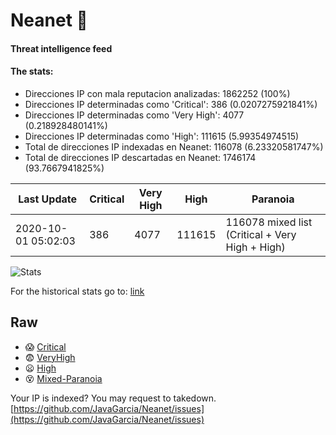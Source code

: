 # Neanet :hocho:
#### Threat intelligence feed
#### The stats:

- Direcciones IP con mala reputacion analizadas: 1862252 (100%)
- Direcciones IP determinadas como 'Critical':  386 (0.0207275921841%)
- Direcciones IP determinadas como 'Very High':  4077 (0.218928480141%)
- Direcciones IP determinadas como 'High':  111615 (5.99354974515)
- Total de direcciones IP indexadas en Neanet:  116078 (6.23320581747%)
- Total de direcciones IP descartadas en Neanet:  1746174 (93.7667941825%)

| Last Update | Critical | Very High | High | Paranoia |
| --- | --- | --- | --- | --- |
| 2020-10-01 05:02:03 | 386 | 4077 | 111615 | 116078 mixed list (Critical + Very High + High)|

![Stats](https://docs.google.com/spreadsheets/d/e/2PACX-1vSnaNMIXVabIpDJjufMlzH7poXnshF3mgd8Is1g9ytUEzVsP5my4Trn8f-xkoLLQ38xpL3HtmUexLo6/pubchart?oid=501124687&format=image)

For the historical stats go to: [link](/stats.csv)
## Raw
- :scream: [Critical](https://raw.githubusercontent.com/JavaGarcia/Neanet/master/blacklists/neanet_critical.txt)
- :fearful: [VeryHigh](https://raw.githubusercontent.com/JavaGarcia/Neanet/master/blacklists/neanet_veryHigh.txtt)
- :frowning: [High](https://raw.githubusercontent.com/JavaGarcia/Neanet/master/blacklists/neanet_high.txt)
- :dizzy_face: [Mixed-Paranoia](https://raw.githubusercontent.com/JavaGarcia/Neanet/master/blacklists/neanet_all.txt)


Your IP is indexed? You may request to takedown. [https://github.com/JavaGarcia/Neanet/issues](https://github.com/JavaGarcia/Neanet/issues)













































































































































































































































































































































































































































































































































































































































































































































































































































































































































































































































































































































































